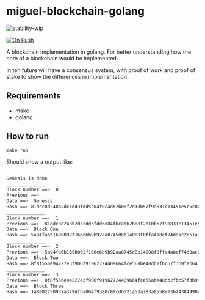 # miguel-blockchain-golang

![stability-wip](https://img.shields.io/badge/stability-work_in_progress-lightgrey.svg)

[![On Push](https://github.com/JoseRodrigues443/miguel-blockchain-golang/actions/workflows/go.yml/badge.svg)](https://github.com/JoseRodrigues443/miguel-blockchain-golang/actions/workflows/go.yml)

A blockchain implementation in golang.
For better understanding how the core of a blockchain would be implemented.

In teh future will have a consensus system, with proof of work and proof of stake to show the differences in implementation.

## Requirements

- make
- golang

## How to run

`make run`

Should show a output like:

```bash

Genesis is done
______________
Block number ==>  0
Previous ==>
Data ==>  Genesis
Hash ==> 81ddc8d248b2dccdd3fdd5e84f0cad62b08f2d10b57f9a831c13451e5c5c80a5
______________
Block number ==>  1
Previous ==>  81ddc8d248b2dccdd3fdd5e84f0cad62b08f2d10b57f9a831c13451e5c5c80a5
Data ==>  Block One
Hash ==> 5a94fa6b1698092f166e6b9b92aa0745d8b14008f0ffa4a8cf74d0ac2c51a3e1
______________
Block number ==>  2
Previous ==>  5a94fa6b1698092f166e6b9b92aa0745d8b14008f0ffa4a8cf74d0ac2c51a3e1
Data ==>  Block Two
Hash ==> 8f8f556e94227e3f906f91962724409664fce56abe48db2fbc57f3b9feb6475d
______________
Block number ==>  3
Previous ==>  8f8f556e94227e3f906f91962724409664fce56abe48db2fbc57f3b9feb6475d
Data ==>  Block Three
Hash ==> 1a8e02750937a379dfba064f9380c89cdb521a53a783a8558e73b74384990e4d

```
